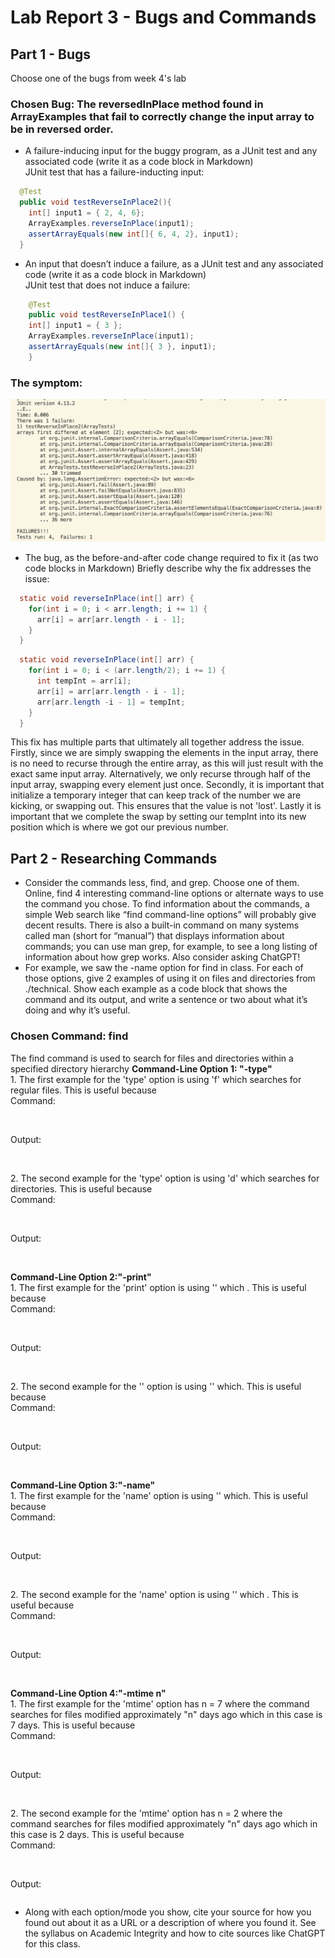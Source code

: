 # Lab Report 3 - Bugs and Commands
## Part 1 - Bugs
Choose one of the bugs from week 4's lab
### Chosen Bug: The reversedInPlace method found in ArrayExamples that fail to correctly change the input array to be in reversed order.
- A failure-inducing input for the buggy program, as a JUnit test and any associated code (write it as a code block in Markdown)
<br>JUnit test that has a failure-inducting input:
``` java
  @Test
  public void testReverseInPlace2(){
    int[] input1 = { 2, 4, 6};
    ArrayExamples.reverseInPlace(input1);
    assertArrayEquals(new int[]{ 6, 4, 2}, input1);
  }
```
- An input that doesn’t induce a failure, as a JUnit test and any associated code (write it as a code block in Markdown)
<br>JUnit test that does not induce a failure: 
``` java
	@Test 
	public void testReverseInPlace1() {
    int[] input1 = { 3 };
    ArrayExamples.reverseInPlace(input1);
    assertArrayEquals(new int[]{ 3 }, input1);
	}
```
### The symptom:
![Image](LR3symptom.png)
- The bug, as the before-and-after code change required to fix it (as two code blocks in Markdown)
Briefly describe why the fix addresses the issue:
``` java
  static void reverseInPlace(int[] arr) {
    for(int i = 0; i < arr.length; i += 1) {
      arr[i] = arr[arr.length - i - 1];
    }
  }
```
``` java
  static void reverseInPlace(int[] arr) {
    for(int i = 0; i < (arr.length/2); i += 1) {
      int tempInt = arr[i];
      arr[i] = arr[arr.length - i - 1];
      arr[arr.length -i - 1] = tempInt;
    }
  }
```
This fix has multiple parts that ultimately all together address the issue. Firstly, since we are simply swapping the elements in the input array, there is no need to recurse through the entire array, as this will just result with the exact same input array. Alternatively, we only recurse through half of the input array, swapping every element just once. Secondly, it is important that initialize a temporary integer that can keep track of the number we are kicking, or swapping out. This ensures that the value is not 'lost'. Lastly it is important that we complete the swap by setting our tempInt into its new position which is where we got our previous number.
## Part 2 - Researching Commands
- Consider the commands less, find, and grep. Choose one of them. Online, find 4 interesting command-line options or alternate ways to use the command you chose. To find information about the commands, a simple Web search like “find command-line options” will probably give decent results. There is also a built-in command on many systems called man (short for “manual”) that displays information about commands; you can use man grep, for example, to see a long listing of information about how grep works. Also consider asking ChatGPT!
- For example, we saw the -name option for find in class. For each of those options, give 2 examples of using it on files and directories from ./technical. Show each example as a code block that shows the command and its output, and write a sentence or two about what it’s doing and why it’s useful.
### Chosen Command: find
The find command is used to search for files and directories within a specified directory hierarchy
__Command-Line Option 1: "-type"__
<br>1. The first example for the 'type' option is using 'f' which searches for regular files. This is useful because 
<br>Command:
```
```
<br>Output:
```
```
<br>2. The second example for the 'type' option is using 'd' which searches for directories. This is useful because 
<br>Command:
```
```
<br>Output:
```
```
<br> __Command-Line Option 2:"-print"__
<br>1. The first example for the 'print' option is using '' which . This is useful because 
<br>Command:
```
```
<br>Output:
```
```
<br>2. The second example for the '' option is using '' which. This is useful because 
<br>Command:
```
```
<br>Output:
```
```
<br> __Command-Line Option 3:"-name"__
<br>1. The first example for the 'name' option is using '' which. This is useful because 
<br>Command:
```
```
<br>Output:
```
```
<br>2. The second example for the 'name' option is using '' which . This is useful because 
<br>Command:
```
```
<br>Output:
```
```
<br> __Command-Line Option 4:"-mtime n"__
<br>1. The first example for the 'mtime' option has n = 7 where the command searches for files modified approximately "n" days ago which in this case is 7 days. This is useful because 
<br>Command:
```
```
<br>Output:
```
```
<br>2. The second example for the 'mtime' option has n = 2 where the command searches for files modified approximately "n" days ago which in this case is 2 days. This is useful because 
<br>Command:
```
```
<br>Output:
```
```
- Along with each option/mode you show, cite your source for how you found out about it as a URL or a description of where you found it. See the syllabus on Academic Integrity and how to cite sources like ChatGPT for this class.
